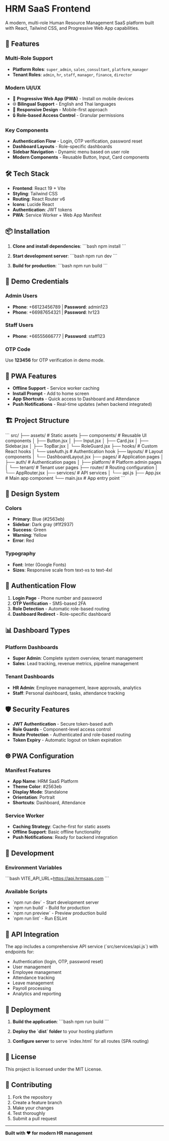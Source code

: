 # HRM SaaS Frontend

A modern, multi-role Human Resource Management SaaS platform built with React, Tailwind CSS, and Progressive Web App capabilities.

## 🚀 Features

### Multi-Role Support
- **Platform Roles**: `super_admin`, `sales_consultant`, `platform_manager`
- **Tenant Roles**: `admin`, `hr`, `staff`, `manager`, `finance`, `director`

### Modern UI/UX
- 📱 **Progressive Web App (PWA)** - Install on mobile devices
- 🌐 **Bilingual Support** - English and Thai languages
- 🎨 **Responsive Design** - Mobile-first approach
- 🔒 **Role-based Access Control** - Granular permissions

### Key Components
- **Authentication Flow** - Login, OTP verification, password reset
- **Dashboard Layouts** - Role-specific dashboards
- **Sidebar Navigation** - Dynamic menu based on user role
- **Modern Components** - Reusable Button, Input, Card components

## 🛠️ Tech Stack

- **Frontend**: React 19 + Vite
- **Styling**: Tailwind CSS
- **Routing**: React Router v6
- **Icons**: Lucide React
- **Authentication**: JWT tokens
- **PWA**: Service Worker + Web App Manifest

## 📦 Installation

1. **Clone and install dependencies**:
   \`\`\`bash
   npm install
   \`\`\`

2. **Start development server**:
   \`\`\`bash
   npm run dev
   \`\`\`

3. **Build for production**:
   \`\`\`bash
   npm run build
   \`\`\`

## 🔑 Demo Credentials

### Admin Users
- **Phone**: +66123456789 | **Password**: admin123
- **Phone**: +66987654321 | **Password**: hr123

### Staff Users  
- **Phone**: +66555666777 | **Password**: staff123

### OTP Code
Use **123456** for OTP verification in demo mode.

## 📱 PWA Features

- **Offline Support** - Service worker caching
- **Install Prompt** - Add to home screen
- **App Shortcuts** - Quick access to Dashboard and Attendance
- **Push Notifications** - Real-time updates (when backend integrated)

## 🏗️ Project Structure

\`\`\`
src/
├── assets/           # Static assets
├── components/       # Reusable UI components
│   ├── Button.jsx
│   ├── Input.jsx
│   ├── Card.jsx
│   ├── Sidebar.jsx
│   ├── TopBar.jsx
│   └── RoleGuard.jsx
├── hooks/            # Custom React hooks
│   └── useAuth.js    # Authentication hook
├── layouts/          # Layout components
│   └── DashboardLayout.jsx
├── pages/            # Application pages
│   ├── auth/         # Authentication pages
│   ├── platform/     # Platform admin pages
│   └── tenant/       # Tenant user pages
├── router/           # Routing configuration
│   └── AppRouter.jsx
├── services/         # API services
│   └── api.js
├── App.jsx           # Main app component
└── main.jsx          # App entry point
\`\`\`

## 🎨 Design System

### Colors
- **Primary**: Blue (#2563eb)
- **Sidebar**: Dark gray (#1f2937)
- **Success**: Green
- **Warning**: Yellow
- **Error**: Red

### Typography
- **Font**: Inter (Google Fonts)
- **Sizes**: Responsive scale from text-xs to text-4xl

## 🔐 Authentication Flow

1. **Login Page** - Phone number and password
2. **OTP Verification** - SMS-based 2FA
3. **Role Detection** - Automatic role-based routing
4. **Dashboard Redirect** - Role-specific dashboard

## 📊 Dashboard Types

### Platform Dashboards
- **Super Admin**: Complete system overview, tenant management
- **Sales**: Lead tracking, revenue metrics, pipeline management

### Tenant Dashboards  
- **HR Admin**: Employee management, leave approvals, analytics
- **Staff**: Personal dashboard, tasks, attendance tracking

## 🛡️ Security Features

- **JWT Authentication** - Secure token-based auth
- **Role Guards** - Component-level access control
- **Route Protection** - Authenticated and role-based routing
- **Token Expiry** - Automatic logout on token expiration

## 🌐 PWA Configuration

### Manifest Features
- **App Name**: HRM SaaS Platform
- **Theme Color**: #2563eb
- **Display Mode**: Standalone
- **Orientation**: Portrait
- **Shortcuts**: Dashboard, Attendance

### Service Worker
- **Caching Strategy**: Cache-first for static assets
- **Offline Support**: Basic offline functionality
- **Push Notifications**: Ready for backend integration

## 🔧 Development

### Environment Variables
\`\`\`bash
VITE_API_URL=https://api.hrmsaas.com
\`\`\`

### Available Scripts
- \`npm run dev\` - Start development server
- \`npm run build\` - Build for production
- \`npm run preview\` - Preview production build
- \`npm run lint\` - Run ESLint

## 📝 API Integration

The app includes a comprehensive API service (\`src/services/api.js\`) with endpoints for:

- Authentication (login, OTP, password reset)
- User management
- Employee management
- Attendance tracking
- Leave management
- Payroll processing
- Analytics and reporting

## 🚀 Deployment

1. **Build the application**:
   \`\`\`bash
   npm run build
   \`\`\`

2. **Deploy the \`dist\` folder** to your hosting platform

3. **Configure server** to serve \`index.html\` for all routes (SPA routing)

## 📄 License

This project is licensed under the MIT License.

## 🤝 Contributing

1. Fork the repository
2. Create a feature branch
3. Make your changes
4. Test thoroughly
5. Submit a pull request

---

**Built with ❤️ for modern HR management**